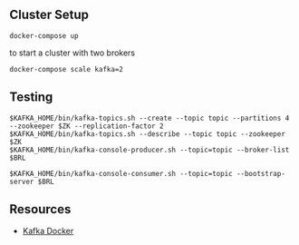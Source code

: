 ## Cluster Setup

```
docker-compose up
```

to start a cluster with two brokers

```
docker-compose scale kafka=2
```

## Testing

```
$KAFKA_HOME/bin/kafka-topics.sh --create --topic topic --partitions 4 --zookeeper $ZK --replication-factor 2
$KAFKA_HOME/bin/kafka-topics.sh --describe --topic topic --zookeeper $ZK
$KAFKA_HOME/bin/kafka-console-producer.sh --topic=topic --broker-list $BRL
```

```
$KAFKA_HOME/bin/kafka-console-consumer.sh --topic=topic --bootstrap-server $BRL
```

## Resources
* [Kafka Docker](http://wurstmeister.github.io/kafka-docker/)
